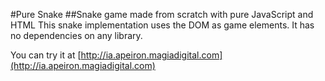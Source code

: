#Pure Snake
##Snake game made from scratch with pure JavaScript and HTML
This snake implementation uses the DOM as game elements. It has no dependencies on any library.

You can try it at [http://ia.apeiron.magiadigital.com](http://ia.apeiron.magiadigital.com)
